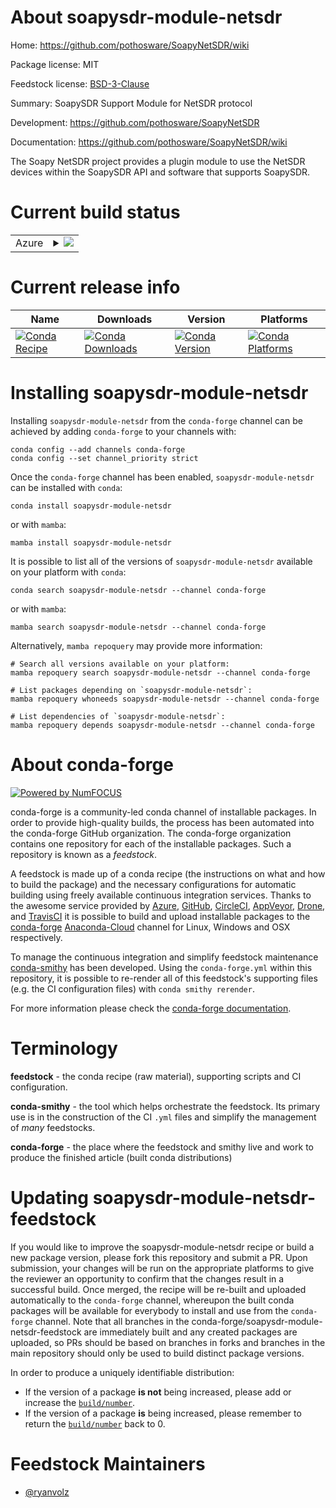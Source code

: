About soapysdr-module-netsdr
============================

Home: https://github.com/pothosware/SoapyNetSDR/wiki

Package license: MIT

Feedstock license: [BSD-3-Clause](https://github.com/conda-forge/soapysdr-module-netsdr-feedstock/blob/main/LICENSE.txt)

Summary: SoapySDR Support Module for NetSDR protocol

Development: https://github.com/pothosware/SoapyNetSDR

Documentation: https://github.com/pothosware/SoapyNetSDR/wiki

The Soapy NetSDR project provides a plugin module to use the NetSDR devices within the SoapySDR API and software that supports SoapySDR.


Current build status
====================


<table>
    
  <tr>
    <td>Azure</td>
    <td>
      <details>
        <summary>
          <a href="https://dev.azure.com/conda-forge/feedstock-builds/_build/latest?definitionId=18396&branchName=main">
            <img src="https://dev.azure.com/conda-forge/feedstock-builds/_apis/build/status/soapysdr-module-netsdr-feedstock?branchName=main">
          </a>
        </summary>
        <table>
          <thead><tr><th>Variant</th><th>Status</th></tr></thead>
          <tbody><tr>
              <td>linux_64</td>
              <td>
                <a href="https://dev.azure.com/conda-forge/feedstock-builds/_build/latest?definitionId=18396&branchName=main">
                  <img src="https://dev.azure.com/conda-forge/feedstock-builds/_apis/build/status/soapysdr-module-netsdr-feedstock?branchName=main&jobName=linux&configuration=linux%20linux_64_" alt="variant">
                </a>
              </td>
            </tr><tr>
              <td>osx_64</td>
              <td>
                <a href="https://dev.azure.com/conda-forge/feedstock-builds/_build/latest?definitionId=18396&branchName=main">
                  <img src="https://dev.azure.com/conda-forge/feedstock-builds/_apis/build/status/soapysdr-module-netsdr-feedstock?branchName=main&jobName=osx&configuration=osx%20osx_64_" alt="variant">
                </a>
              </td>
            </tr><tr>
              <td>win_64</td>
              <td>
                <a href="https://dev.azure.com/conda-forge/feedstock-builds/_build/latest?definitionId=18396&branchName=main">
                  <img src="https://dev.azure.com/conda-forge/feedstock-builds/_apis/build/status/soapysdr-module-netsdr-feedstock?branchName=main&jobName=win&configuration=win%20win_64_" alt="variant">
                </a>
              </td>
            </tr>
          </tbody>
        </table>
      </details>
    </td>
  </tr>
</table>

Current release info
====================

| Name | Downloads | Version | Platforms |
| --- | --- | --- | --- |
| [![Conda Recipe](https://img.shields.io/badge/recipe-soapysdr--module--netsdr-green.svg)](https://anaconda.org/conda-forge/soapysdr-module-netsdr) | [![Conda Downloads](https://img.shields.io/conda/dn/conda-forge/soapysdr-module-netsdr.svg)](https://anaconda.org/conda-forge/soapysdr-module-netsdr) | [![Conda Version](https://img.shields.io/conda/vn/conda-forge/soapysdr-module-netsdr.svg)](https://anaconda.org/conda-forge/soapysdr-module-netsdr) | [![Conda Platforms](https://img.shields.io/conda/pn/conda-forge/soapysdr-module-netsdr.svg)](https://anaconda.org/conda-forge/soapysdr-module-netsdr) |

Installing soapysdr-module-netsdr
=================================

Installing `soapysdr-module-netsdr` from the `conda-forge` channel can be achieved by adding `conda-forge` to your channels with:

```
conda config --add channels conda-forge
conda config --set channel_priority strict
```

Once the `conda-forge` channel has been enabled, `soapysdr-module-netsdr` can be installed with `conda`:

```
conda install soapysdr-module-netsdr
```

or with `mamba`:

```
mamba install soapysdr-module-netsdr
```

It is possible to list all of the versions of `soapysdr-module-netsdr` available on your platform with `conda`:

```
conda search soapysdr-module-netsdr --channel conda-forge
```

or with `mamba`:

```
mamba search soapysdr-module-netsdr --channel conda-forge
```

Alternatively, `mamba repoquery` may provide more information:

```
# Search all versions available on your platform:
mamba repoquery search soapysdr-module-netsdr --channel conda-forge

# List packages depending on `soapysdr-module-netsdr`:
mamba repoquery whoneeds soapysdr-module-netsdr --channel conda-forge

# List dependencies of `soapysdr-module-netsdr`:
mamba repoquery depends soapysdr-module-netsdr --channel conda-forge
```


About conda-forge
=================

[![Powered by
NumFOCUS](https://img.shields.io/badge/powered%20by-NumFOCUS-orange.svg?style=flat&colorA=E1523D&colorB=007D8A)](https://numfocus.org)

conda-forge is a community-led conda channel of installable packages.
In order to provide high-quality builds, the process has been automated into the
conda-forge GitHub organization. The conda-forge organization contains one repository
for each of the installable packages. Such a repository is known as a *feedstock*.

A feedstock is made up of a conda recipe (the instructions on what and how to build
the package) and the necessary configurations for automatic building using freely
available continuous integration services. Thanks to the awesome service provided by
[Azure](https://azure.microsoft.com/en-us/services/devops/), [GitHub](https://github.com/),
[CircleCI](https://circleci.com/), [AppVeyor](https://www.appveyor.com/),
[Drone](https://cloud.drone.io/welcome), and [TravisCI](https://travis-ci.com/)
it is possible to build and upload installable packages to the
[conda-forge](https://anaconda.org/conda-forge) [Anaconda-Cloud](https://anaconda.org/)
channel for Linux, Windows and OSX respectively.

To manage the continuous integration and simplify feedstock maintenance
[conda-smithy](https://github.com/conda-forge/conda-smithy) has been developed.
Using the ``conda-forge.yml`` within this repository, it is possible to re-render all of
this feedstock's supporting files (e.g. the CI configuration files) with ``conda smithy rerender``.

For more information please check the [conda-forge documentation](https://conda-forge.org/docs/).

Terminology
===========

**feedstock** - the conda recipe (raw material), supporting scripts and CI configuration.

**conda-smithy** - the tool which helps orchestrate the feedstock.
                   Its primary use is in the construction of the CI ``.yml`` files
                   and simplify the management of *many* feedstocks.

**conda-forge** - the place where the feedstock and smithy live and work to
                  produce the finished article (built conda distributions)


Updating soapysdr-module-netsdr-feedstock
=========================================

If you would like to improve the soapysdr-module-netsdr recipe or build a new
package version, please fork this repository and submit a PR. Upon submission,
your changes will be run on the appropriate platforms to give the reviewer an
opportunity to confirm that the changes result in a successful build. Once
merged, the recipe will be re-built and uploaded automatically to the
`conda-forge` channel, whereupon the built conda packages will be available for
everybody to install and use from the `conda-forge` channel.
Note that all branches in the conda-forge/soapysdr-module-netsdr-feedstock are
immediately built and any created packages are uploaded, so PRs should be based
on branches in forks and branches in the main repository should only be used to
build distinct package versions.

In order to produce a uniquely identifiable distribution:
 * If the version of a package **is not** being increased, please add or increase
   the [``build/number``](https://docs.conda.io/projects/conda-build/en/latest/resources/define-metadata.html#build-number-and-string).
 * If the version of a package **is** being increased, please remember to return
   the [``build/number``](https://docs.conda.io/projects/conda-build/en/latest/resources/define-metadata.html#build-number-and-string)
   back to 0.

Feedstock Maintainers
=====================

* [@ryanvolz](https://github.com/ryanvolz/)

